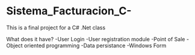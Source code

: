 # Sistema_Facturacion_C-
This is a final project for a C# .Net class

What does it have?
    -User Login
    -User registration module
    -Point of Sale 
    -Object oriented programming
    -Data persistance
    -Windows Form
    

